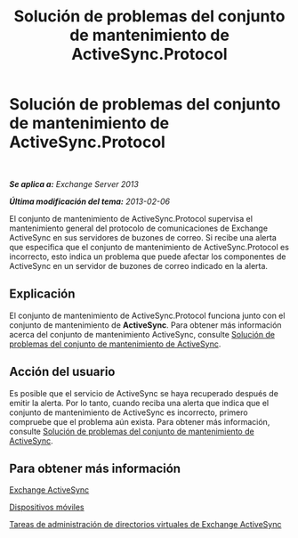 ﻿---
title: Solución de problemas del conjunto de mantenimiento de ActiveSync.Protocol
TOCTitle: Solución de problemas del conjunto de mantenimiento de ActiveSync.Protocol
ms:assetid: 7351f881-08b2-4504-99f2-63e7acdfcc35
ms:mtpsurl: https://technet.microsoft.com/es-es/library/ms.exch.scom.activesync.protocol(v=EXCHG.150)
ms:contentKeyID: 53181910
ms.date: 10/08/2015
mtps_version: v=EXCHG.150
ms.translationtype: HT
---

# Solución de problemas del conjunto de mantenimiento de ActiveSync.Protocol

 

_**Se aplica a:**  Exchange Server 2013_

_**Última modificación del tema:**  2013-02-06_

El conjunto de mantenimiento de ActiveSync.Protocol supervisa el mantenimiento general del protocolo de comunicaciones de Exchange ActiveSync en sus servidores de buzones de correo. Si recibe una alerta que especifica que el conjunto de mantenimiento de ActiveSync.Protocol es incorrecto, esto indica un problema que puede afectar los componentes de ActiveSync en un servidor de buzones de correo indicado en la alerta.

## Explicación

El conjunto de mantenimiento de ActiveSync.Protocol funciona junto con el conjunto de mantenimiento de **ActiveSync**. Para obtener más información acerca del conjunto de mantenimiento ActiveSync, consulte [Solución de problemas del conjunto de mantenimiento de ActiveSync](troubleshooting-activesync-health-set.md).

## Acción del usuario

Es posible que el servicio de ActiveSync se haya recuperado después de emitir la alerta. Por lo tanto, cuando reciba una alerta que indica que el conjunto de mantenimiento de ActiveSync es incorrecto, primero compruebe que el problema aún exista. Para obtener más información, consulte [Solución de problemas del conjunto de mantenimiento de ActiveSync](troubleshooting-activesync-health-set.md).

## Para obtener más información

[Exchange ActiveSync](https://technet.microsoft.com/es-es/library/aa998357\(v=exchg.150\))

[Dispositivos móviles](https://technet.microsoft.com/es-es/library/bb232129\(v=exchg.150\))

[Tareas de administración de directorios virtuales de Exchange ActiveSync](https://technet.microsoft.com/es-es/library/bb125170\(v=exchg.150\))

